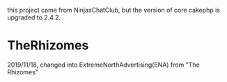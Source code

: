 this project came from NinjasChatClub, but the version of core cakephp is upgraded to 2.4.2.
# TheRhizomes

2019/11/18, changed into ExtremeNorthAdvertising(ENA) from "The Rhizomes"
